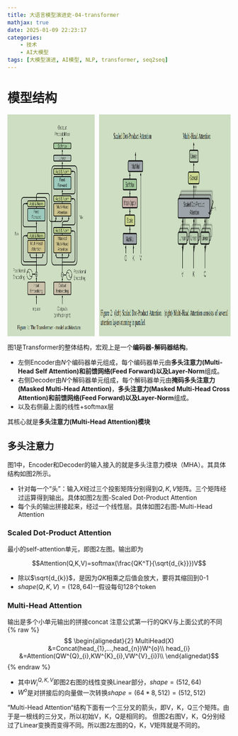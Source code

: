 ```yaml
---
title: 大语言模型演进史-04-transformer
mathjax: true
date: 2025-01-09 22:23:17
categories:
    - 技术
    - AI大模型
tags: [大模型演进, AI模型, NLP, transformer, seq2seq]
---
```


# 模型结构

<div style="display: flex; justify-content: space-between;">
  <img src="/image/2025/image-transformer1.png" width=400 height=500 style="width: 39%;" alt="Image 2">
  <img src="/image/2025/image-transformer-02.png" width=500 height=500 style="width: 59%;" alt="Image 1">
</div>

图1是Transformer的整体结构，宏观上是一个**编码器-解码器结构**。
- 左侧Encoder由$N$个编码器单元组成，每个编码器单元由**多头注意力(Multi-Head Self Attention)**和**前馈网络(Feed Forward)**以及**Layer-Norm**组成。
- 右侧Decoder由$N$个解码器单元组成，每个解码器单元由**掩码多头注意力(Masked Multi-Head Attention)**，**多头注意力(Masked Multi-Head Cross Attention)**和**前馈网络(Feed Forward)**以及**Layer-Norm**组成。
- 以及右侧最上面的线性+softmax层  

其核心就是**多头注意力(Multi-Head Attention)模块**
## 多头注意力
图1中，Encoder和Decoder的输入接入的就是多头注意力模块（MHA）。其具体结构如图2所示。
- 针对每一个“头”：输入$X$经过三个投影矩阵分别得到$Q,K,V$矩阵。三个矩阵经过运算得到输出。具体如图2左图-Scaled Dot-Product Attention
- 每个头的输出拼接起来，经过一个线性层。具体如图2右图-Multi-Head Attention

### Scaled Dot-Product Attention
最小的self-attention单元，即图2左图。输出即为

$$Attention(Q,K,V)=softmax(\frac{QK^T}{\sqrt{d_{k}}})V$$
- 除以$\sqrt{d_{k}}$，是因为$QK$相乘之后值会放大，要将其缩回到0-1  
- $shape(Q,K,V)=(128,64)$--假设每句128个token

### Multi-Head Attention 
输出是多个小单元输出的拼接concat 注意公式第一行的QKV与上面公式的不同
{% raw %}
$$
\begin{alignedat}{2}
MultiHead(X) &=Concat(head_{1},...,head_{n})W^{o}\\
head_{i} &=Attention(QW^{Q}_{i},KW^{K}_{i},VW^{V}_{i})\\
\end{alignedat}$$
{% endraw %}
- 其中$W^{Q,K,V}_{i}$即图2右图的线性变换Linear部分，$shape=(512,64)$  
- $W^{o}$是对拼接后的向量做一次转换$shape=(64 * 8,512)=(512,512)$

“Multi-Head Attention“结构下面有一个三分叉的箭头，即V，K，Q三个矩阵。由于是一根线的三分叉，所以初始V，K，Q是相同的。
但图2右图V，K，Q分别经过了Linear变换而变得不同。所以图2左图的Q，K，V矩阵就是不同的。
